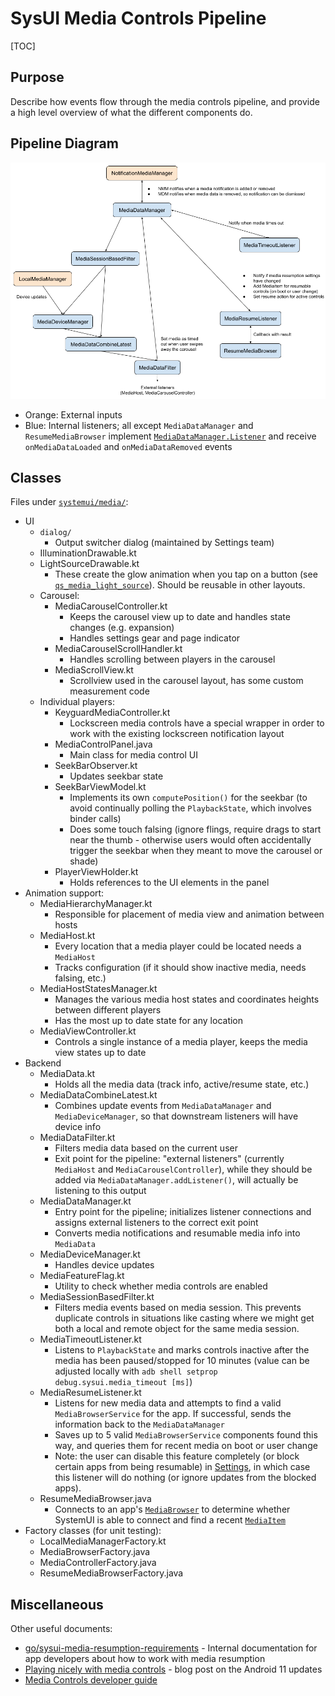 # SysUI Media Controls Pipeline

[TOC]

## Purpose

Describe how events flow through the media controls pipeline, and provide a high level overview of what the different components do.

## Pipeline Diagram

![media controls pipeline](media-controls-pipeline.png)

* Orange: External inputs
* Blue: Internal listeners; all except `MediaDataManager` and `ResumeMediaBrowser` implement [`MediaDataManager.Listener`](/packages/SystemUI/src/com/android/systemui/media/MediaDataManager.kt#711) and receive `onMediaDataLoaded` and `onMediaDataRemoved` events

## Classes

Files under [`systemui/media/`](/packages/SystemUI/src/com/android/systemui/media/):

* UI
   * `dialog/`
      * Output switcher dialog (maintained by Settings team)
   * IlluminationDrawable.kt
   * LightSourceDrawable.kt
      * These create the glow animation when you tap on a button (see [`qs_media_light_source`](/packages/SystemUI/res/drawable/qs_media_light_source.xml)). Should be reusable in other layouts.
   * Carousel:
      * MediaCarouselController.kt
         * Keeps the carousel view up to date and handles state changes (e.g. expansion)
         * Handles settings gear and page indicator
      * MediaCarouselScrollHandler.kt
         * Handles scrolling between players in the carousel
      * MediaScrollView.kt
         * Scrollview used in the carousel layout, has some custom measurement code
   * Individual players:
      * KeyguardMediaController.kt
         * Lockscreen media controls have a special wrapper in order to work with the existing lockscreen notification layout
      * MediaControlPanel.java
         * Main class for media control UI
      * SeekBarObserver.kt
         * Updates seekbar state
      * SeekBarViewModel.kt
         * Implements its own `computePosition()` for the seekbar (to avoid continually polling the `PlaybackState`, which involves binder calls)
         * Does some touch falsing (ignore flings, require drags to start near the thumb - otherwise users would often accidentally trigger the seekbar when they meant to move the carousel or shade)
      * PlayerViewHolder.kt
         * Holds references to the UI elements in the panel
* Animation support:
   * MediaHierarchyManager.kt
      * Responsible for placement of media view and animation between hosts
   * MediaHost.kt
      * Every location that a media player could be located needs a `MediaHost`
      * Tracks configuration (if it should show inactive media, needs falsing, etc.)
   * MediaHostStatesManager.kt
      * Manages the various media host states and coordinates heights between different players
      * Has the most up to date state for any location
   * MediaViewController.kt
      * Controls a single instance of a media player, keeps the media view states up to date
* Backend
   * MediaData.kt
      * Holds all the media data (track info, active/resume state, etc.)
   * MediaDataCombineLatest.kt
      * Combines update events from `MediaDataManager` and `MediaDeviceManager`, so that downstream listeners will have device info
   * MediaDataFilter.kt
      * Filters media data based on the current user
      * Exit point for the pipeline: "external listeners" (currently `MediaHost` and `MediaCarouselController`), while they should be added via `MediaDataManager.addListener()`, will actually be listening to this output
   * MediaDataManager.kt
      * Entry point for the pipeline; initializes listener connections and assigns external listeners to the correct exit point
      * Converts media notifications and resumable media info into `MediaData`
   * MediaDeviceManager.kt
      * Handles device updates
   * MediaFeatureFlag.kt
      * Utility to check whether media controls are enabled
   * MediaSessionBasedFilter.kt
      * Filters media events based on media session. This prevents duplicate controls in situations like casting where we might get both a local and remote object for the same media session.
   * MediaTimeoutListener.kt
      * Listens to `PlaybackState` and marks controls inactive after the media has been paused/stopped for 10 minutes (value can be adjusted locally with `adb shell setprop debug.sysui.media_timeout [ms]`)
   * MediaResumeListener.kt
      * Listens for new media data and attempts to find a valid `MediaBrowserService` for the app. If successful, sends the information back to the `MediaDataManager`
      * Saves up to 5 valid `MediaBrowserService` components found this way, and queries them for recent media on boot or user change
      * Note: the user can disable this feature completely (or block certain apps from being resumable) in [Settings](https://source.corp.google.com/android/packages/apps/Settings/src/com/android/settings/sound/ResumableMediaAppsController.java), in which case this listener will do nothing (or ignore updates from the blocked apps).
   * ResumeMediaBrowser.java
      * Connects to an app's [`MediaBrowser`](https://developer.android.com/reference/android/media/browse/MediaBrowser) to determine whether SystemUI is able to connect and find a recent [`MediaItem`](https://developer.android.com/reference/android/media/browse/MediaBrowser.MediaItem)
* Factory classes (for unit testing):
   * LocalMediaManagerFactory.kt
   * MediaBrowserFactory.java
   * MediaControllerFactory.java
   * ResumeMediaBrowserFactory.java

## Miscellaneous

Other useful documents:

* [go/sysui-media-resumption-requirements](https://goto.google.com/sysui-media-resumption-requirements) - Internal documentation for app developers about how to work with media resumption
* [Playing nicely with media controls](https://android-developers.googleblog.com/2020/08/playing-nicely-with-media-controls.html) - blog post on the Android 11 updates
* [Media Controls developer guide](https://developer.android.com/guide/topics/media/media-controls)
